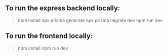 ## To run the express backend locally:

> npm install
> npx prisma generate
> npx prisma migrate dev
> npm run dev

## To run the frontend locally:

> npm install
> npm run dev